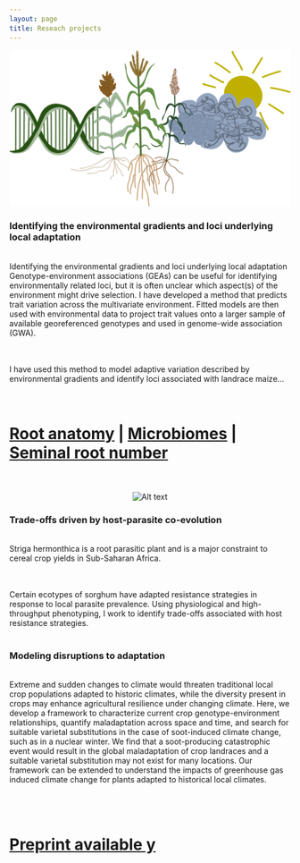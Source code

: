 ```yaml
---
layout: page
title: Reseach projects 
---
```


<div align="center">
  <img src="assets/img/mclaughlin_logo.jpg" alt="Alt text" width="600">
</div>

### Identifying the environmental gradients and loci underlying local adaptation

<br>Identifying the environmental gradients and loci underlying local adaptation
Genotype-environment associations (GEAs) can be useful for identifying environmentally 
related loci, but it is often unclear which aspect(s) of the environment might drive 
selection. I have developed a method that predicts trait variation across the multivariate 
environment. Fitted models are then used with environmental data to project trait values onto 
a larger sample of available georeferenced genotypes and used in genome-wide association (GWA).<br><br>

<br>I have used this method to model adaptive variation described by environmental gradients and identify 
loci associated with landrace maize…<br>
<div class="text-center">
  <h1>
<br>
<a href="https://onlinelibrary.wiley.com/doi/10.1111/eva.13673">Root anatomy</a> |
<a href="https://www.nature.com/articles/s41477-024-01654-7">Microbiomes</a> |
<a href="https://www.nature.com/articles/s41588-024-01761-3">Seminal root number</a>
    <br><br>
  </div>

<div align="center">
  <img src="assets/img/corn_rainbow.jpg" alt="Alt text" width="600">
</div>

### Trade-offs driven by host-parasite co-evolution
<br>Striga hermonthica is a root parasitic plant and is a major constraint to cereal crop yields in Sub-Saharan Africa.<br><br>

<br>Certain ecotypes of sorghum have adapted resistance strategies in response to local parasite prevalence. Using physiological and high-throughput phenotyping, I work to identify trade-offs associated with host resistance strategies.<br><br>

### Modeling disruptions to adaptation
<br>Extreme and sudden changes to climate would threaten traditional local crop populations adapted to historic climates, while the diversity present in crops may enhance agricultural resilience under changing climate. Here, we develop a framework to characterize current crop genotype-environment relationships, quantify maladaptation across space and time, and search for suitable varietal substitutions in the case of soot-induced climate change, such as in a nuclear winter. We find that a soot-producing catastrophic event would result in the global maladaptation of crop landraces and a suitable varietal substitution may not exist for many locations. Our framework can be extended to understand the impacts of greenhouse gas induced climate change for plants adapted to historical local climates.<br><br>
<div class="text-center">
  <h1>
<br>
<a href="https://www.biorxiv.org/content/10.1101/2024.05.18.594591v3">Preprint available
y</a> 
    <br><br>
  </div>

